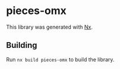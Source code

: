 # pieces-omx

This library was generated with [Nx](https://nx.dev).

## Building

Run `nx build pieces-omx` to build the library.
